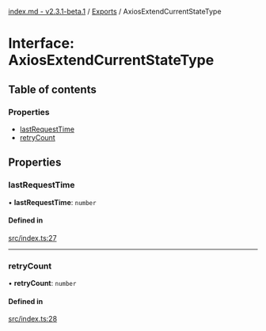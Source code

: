 [index.md - v2.3.1-beta.1](../README.md) / [Exports](../modules.md) / AxiosExtendCurrentStateType

# Interface: AxiosExtendCurrentStateType

## Table of contents

### Properties

- [lastRequestTime](AxiosExtendCurrentStateType.md#lastrequesttime)
- [retryCount](AxiosExtendCurrentStateType.md#retrycount)

## Properties

### lastRequestTime

• **lastRequestTime**: `number`

#### Defined in

[src/index.ts:27](https://github.com/saqqdy/axios-ex/blob/e57c340/src/index.ts#L27)

---

### retryCount

• **retryCount**: `number`

#### Defined in

[src/index.ts:28](https://github.com/saqqdy/axios-ex/blob/e57c340/src/index.ts#L28)
